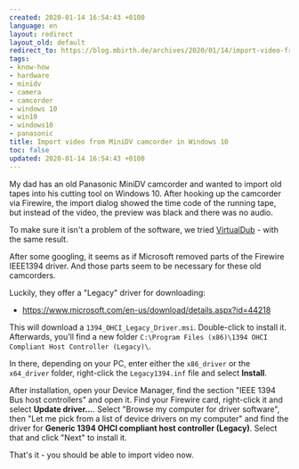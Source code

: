 ```yaml
---
created: 2020-01-14 16:54:43 +0100
language: en
layout: redirect
layout_old: default
redirect_to: https://blog.mbirth.de/archives/2020/01/14/import-video-from-minidv-camcorder-in-windows-10.html
tags:
- know-how
- hardware
- minidv
- camera
- camcorder
- windows 10
- win10
- windows10
- panasonic
title: Import video from MiniDV camcorder in Windows 10
toc: false
updated: 2020-01-14 16:54:43 +0100
---
```


My dad has an old Panasonic MiniDV camcorder and wanted to import old tapes into his cutting tool
on Windows 10. After hooking up the camcorder via Firewire, the import dialog showed the time code
of the running tape, but instead of the video, the preview was black and there was no audio.

To make sure it isn't a problem of the software, we tried [VirtualDub](http://virtualdub.org/) -
with the same result.

After some googling, it seems as if Microsoft removed parts of the Firewire IEEE1394 driver. And
those parts seem to be necessary for these old camcorders.

Luckily, they offer a "Legacy" driver for downloading:

* https://www.microsoft.com/en-us/download/details.aspx?id=44218

This will download a `1394_OHCI_Legacy_Driver.msi`. Double-click to install it.
Afterwards, you'll find a new folder `C:\Program Files (x86)\1394 OHCI Compliant Host Controller (Legacy)\`.

In there, depending on your PC, enter either the `x86_driver` or the `x64_driver` folder, right-click the
`Legacy1394.inf` file and select **Install**.

After installation, open your Device Manager, find the section "IEEE 1394 Bus host controllers" and open it.
Find your Firewire card, right-click it and select **Update driver...**. Select "Browse my computer for
driver software", then "Let me pick from a list of device drivers on my computer" and find the driver for
**Generic 1394 OHCI compliant host controller (Legacy)**. Select that and click "Next" to install it.

That's it - you should be able to import video now.